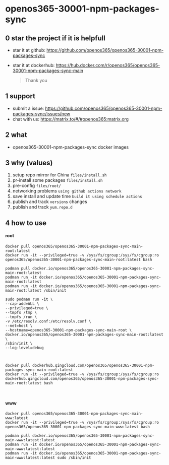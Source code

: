 # openos365-30001-npm-packages-sync

## 0 star the project if it is helpfull

* star it at github: https://github.com/openos365/openos365-30001-npm-packages-sync
* star it at dockerhub: https://hub.docker.com/r/openos365/openos365-30001-npm-packages-sync-main

  > Thank you

## 1 support

* submit a issue: https://github.com/openos365/openos365-30001-npm-packages-sync/issues/new
* chat with us: https://matrix.to/#/#openos365:matrix.org

## 2 what

* openos365-30001-npm-packages-sync docker images
  
## 3 why (values)

1. setup repo mirror for China `files/install.sh`
1. pr-install some packages `files/install.sh`
1. pre-config `files/root/`
1. networking problems `using github actions network`
1. save install and update time `build it using schedule actions`
1. publish and track `versions` changes
1. publish and track `yum.repo.d`

## 4 how to use

#### root
```
docker pull openos365/openos365-30001-npm-packages-sync-main-root:latest
docker run -it --privileged=true -v /sys/fs/cgroup:/sys/fs/cgroup:ro openos365/openos365-30001-npm-packages-sync-main-root:latest bash

podman pull docker.io/openos365/openos365-30001-npm-packages-sync-main-root:latest
podman run -it docker.io/openos365/openos365-30001-npm-packages-sync-main-root:latest
podman run -it docker.io/openos365/openos365-30001-npm-packages-sync-main-root:latest /sbin/init

sudo podman run -it \
--cap-add=ALL \
--privileged=true \
--tmpfs /tmp \
--tmpfs /run \
-v /etc/resolv.conf:/etc/resolv.conf \
--net=host \
--hostname=openos365-30001-npm-packages-sync-main-root \
docker.io/openos365/openos365-30001-npm-packages-sync-main-root:latest \
/sbin/init \
--log-level=debug



docker pull dockerhub.qingcloud.com/openos365/openos365-30001-npm-packages-sync-main-root:latest
docker run -it --privileged=true -v /sys/fs/cgroup:/sys/fs/cgroup:ro dockerhub.qingcloud.com/openos365/openos365-30001-npm-packages-sync-main-root:latest bash



```
#### www

```
docker pull openos365/openos365-30001-npm-packages-sync-main-www:latest
docker run -it --privileged=true -v /sys/fs/cgroup:/sys/fs/cgroup:ro openos365/openos365-30001-npm-packages-sync-main-www:latest bash

podman pull docker.io/openos365/openos365-30001-npm-packages-sync-main-www:latest:latest
podman run -it docker.io/openos365/openos365-30001-npm-packages-sync-main-www:latest:latest
podman run -it docker.io/openos365/openos365-30001-npm-packages-sync-main-www:latest:latest sudo /sbin/init




```
